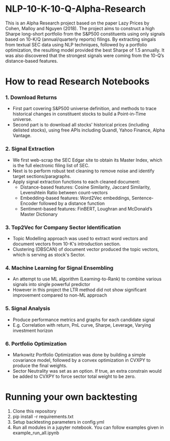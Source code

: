 # NLP-10-K-10-Q-Alpha-Research
This is an Alpha Research project based on the paper Lazy Prices by Cohen, Malloy and Nguyen (2018). The project aims to construct a high Sharpe long-short portfolio from the S&P500 constituents using only signals based on 10-K/Q (annual/quarterly reports) filings. By extracting singals from textual SEC data using NLP techniques, followed by a portfolio optimization, the resulting model provided the best Sharpe of 1.5 annually. It was also discovered that the strongest signals were coming from the 10-Q’s distance-based features.

# How to read Research Notebooks
### 1. Download Returns
* First part covering S&P500 universe definition, and methods to trace historical changes in constituent stocks to build a Point-in-Time universe.
* Second part is to download all stocks' historical prices (including delisted stocks), using free APIs including Quandl, Yahoo Finance, Alpha Vantage.

### 2. Signal Extraction
* We first web-scrap the SEC Edgar site to obtain its Master Index, which is the full electronic filing list of SEC.
* Next is to perform robust text cleaning to remove noise and identify target sections/paragraphs.
* Apply signal extraction functions to each cleaned document:
  * Distance-based features: Cosine Similarity, Jaccard Similarity, Levenshtein Ratio between count-vectors
  * Embedding-based features: Word2Vec embeddings, Sentence-Encoder followed by a distance function
  * Sentiment-based features: FinBERT, Loughran and McDonald’s Master Dictionary

### 3. Top2Vec for Company Sector Identification
* Topic Modelling approach was used to extract word vectors and document vectors from 10-K's introduction section.
* Clustering (DBSCAN) of document vector produced the topic vectors, which is serving as stock's Sector.

### 4. Machine Learning for Signal Ensembling
* An attempt to use ML algorithm (Learning-to-Rank) to combine various signals into single powerful predictor
* However in this project the LTR method did not show significant improvement compared to non-ML approach

### 5. Signal Analysis
* Produce performance metrics and graphs for each candidate signal
* E.g. Correlation with return, PnL curve, Sharpe, Leverage, Varying investment horizon

### 6. Portfolio Optimization
* Markowitz Portfolio Optimization was done by building a simple covariance model, followed by a convex optimization in CVXPY to produce the final weights.
* Sector Neutrality was set as an option. If true, an extra constrain would be added to CVXPY to force sector total weight to be zero.


# Running your own backtesting
1. Clone this repository
2. pip install -r requirements.txt
3. Setup backtesting parameters in config.yml
4. Run all modules in a jupyter notebook. You can follow examples given in example_run_all.ipynb
